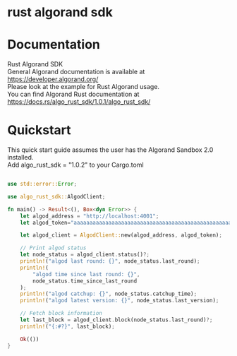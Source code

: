 # rust algorand sdk

# Documentation

Rust Algorand SDK <br>
General Algorand documentation is available at https://developer.algorand.org/ <br>
Please look at the example for Rust Algorand usage.<br>
You can find Algorand Rust documentation at https://docs.rs/algo_rust_sdk/1.0.1/algo_rust_sdk/<br>




# Quickstart
This quick start guide assumes the user has the Algorand Sandbox 2.0 installed.<br>
Add algo_rust_sdk = "1.0.2" to your Cargo.toml

```rust

use std::error::Error;

use algo_rust_sdk::AlgodClient;

fn main() -> Result<(), Box<dyn Error>> {
    let algod_address = "http://localhost:4001";
    let algod_token="aaaaaaaaaaaaaaaaaaaaaaaaaaaaaaaaaaaaaaaaaaaaaaaaaaaaaaaaaaaaaaaa";

    let algod_client = AlgodClient::new(algod_address, algod_token);

    // Print algod status
    let node_status = algod_client.status()?;
    println!("algod last round: {}", node_status.last_round);
    println!(
        "algod time since last round: {}",
        node_status.time_since_last_round
    );
    println!("algod catchup: {}", node_status.catchup_time);
    println!("algod latest version: {}", node_status.last_version);

    // Fetch block information
    let last_block = algod_client.block(node_status.last_round)?;
    println!("{:#?}", last_block);

    Ok(())
}

```

